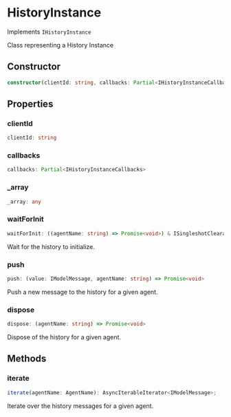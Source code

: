 # HistoryInstance

Implements `IHistoryInstance`

Class representing a History Instance

## Constructor

```ts
constructor(clientId: string, callbacks: Partial<IHistoryInstanceCallbacks>);
```

## Properties

### clientId

```ts
clientId: string
```

### callbacks

```ts
callbacks: Partial<IHistoryInstanceCallbacks>
```

### _array

```ts
_array: any
```

### waitForInit

```ts
waitForInit: ((agentName: string) => Promise<void>) & ISingleshotClearable
```

Wait for the history to initialize.

### push

```ts
push: (value: IModelMessage, agentName: string) => Promise<void>
```

Push a new message to the history for a given agent.

### dispose

```ts
dispose: (agentName: string) => Promise<void>
```

Dispose of the history for a given agent.

## Methods

### iterate

```ts
iterate(agentName: AgentName): AsyncIterableIterator<IModelMessage>;
```

Iterate over the history messages for a given agent.
